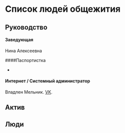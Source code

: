 # Список людей общежития

## Руководство

#### Заведующая

Нина Алексеевна

####Паспортистка

-

#### Интернет / Системный администратор

Владлен Мельник. [VK](https://vk.com/mazzahaker).

## Актив





## Люди

